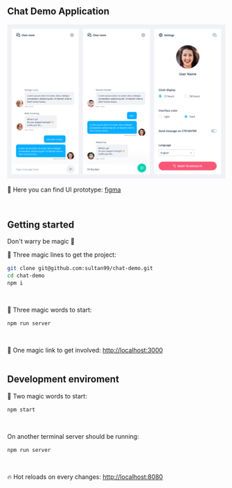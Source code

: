 ## Chat Demo Application
<img src="./ui-screen-shot.png"/>

🍭 Here you can find UI prototype: [figma](https://www.figma.com/file/bnnQmfeQ55yaAOIQqbzRmqtp/ChatApp?node-id=0%3A1)

<br/>

## Getting started
Don't warry be magic 🧙‍

🧙‍ Three magic lines to get the project:
```sh
git clone git@github.com:sultan99/chat-demo.git
cd chat-demo
npm i
```
<br/>

🧙‍ Three magic words to start:
```sh
npm run server
```
<br/>

🔗 One magic link to get involved: [http://localhost:3000](http://localhost:3000/)
<br/>
<br/>

## Development enviroment
🧙‍ Two magic words to start:
```sh
npm start
```
<br/>

On another terminal server should be running:
```sh
npm run server
```
<br/>

🔥 Hot reloads on every changes: [http://localhost:8080](http://localhost:8080/)
<br/>
